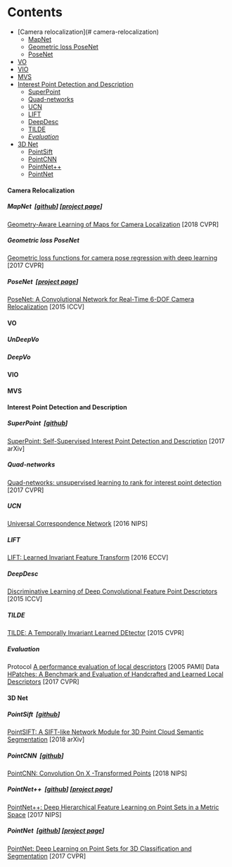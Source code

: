 # Contents  
- [Camera relocalization](# camera-relocalization)
	- [MapNet](#mapnet-githubproject-page)
	- [Geometric loss PoseNet](#geometric-loss-posenet)
	- [PoseNet](#posenet-project-page)
- [VO](#vo)
- [VIO](#vio)
- [MVS](#mvs)
- [Interest Point Detection and Description](#interest-point-detection-and-description)  
	- [SuperPoint](#superpoint-github)
	- [Quad-networks](#quad-networks)
	- [UCN](#ucn)
	- [LIFT](#lift)
	- [DeepDesc](#deepdesc)
	- [TILDE](#tilde)
	- [*Evaluation*](#evaluation)
- [3D Net](#3d-net)   
  - [PointSift](#pointsift-github) 
  - [PointCNN](#pointcnn-github) 
  - [PointNet++](#pointnet-githubproject-page)  
  - [PointNet](#pointnet-githubproject-page-1) 

#### Camera Relocalization

##### MapNet &nbsp;[[github](https://github.com/NVlabs/geomapnet)]&nbsp;[[project page](https://research.nvidia.com/publication/2018-06_Geometry-Aware-Learning-of)]
[ Geometry-Aware Learning of Maps for Camera Localization](https://arxiv.org/abs/1712.03342) [2018 CVPR]

##### Geometric loss PoseNet 
[Geometric loss functions for camera pose regression with deep learning](https://arxiv.org/abs/1704.00390) [2017 CVPR]

##### PoseNet &nbsp;[[project page](http://mi.eng.cam.ac.uk/projects/relocalisation/)]
[PoseNet: A Convolutional Network for Real-Time 6-DOF Camera Relocalization](https://arxiv.org/abs/1505.07427) [2015 ICCV]

#### VO

##### UnDeepVo

##### DeepVo

#### VIO

#### MVS

#### Interest Point Detection and Description

##### SuperPoint &nbsp;[[github](https://github.com/MagicLeapResearch/SuperPointPretrainedNetwork)]
[SuperPoint: Self-Supervised Interest Point Detection and Description](https://arxiv.org/abs/1712.07629) [2017 arXiv]

##### Quad-networks
[Quad-networks: unsupervised learning to rank for interest point detection](https://arxiv.org/abs/1611.07571) [2017 CVPR]

##### UCN
[Universal Correspondence Network](https://arxiv.org/abs/1606.03558) [2016 NIPS]

##### LIFT
[LIFT: Learned Invariant Feature Transform](https://arxiv.org/abs/1603.09114) [2016 ECCV]

##### DeepDesc
[ Discriminative Learning of Deep Convolutional Feature Point Descriptors](https://icwww.epfl.ch/~trulls/pdf/iccv-2015-deepdesc.pdf) [2015 ICCV]

#####  TILDE
[ TILDE: A Temporally Invariant Learned DEtector](https://arxiv.org/abs/1411.4568) [2015 CVPR]

##### *Evaluation* 
Protocol
[A performance evaluation of local descriptors](https://www.robots.ox.ac.uk/~vgg/research/affine/det_eval_files/mikolajczyk_pami2004.pdf) [2005 PAMI]
Data
[HPatches: A Benchmark and Evaluation of Handcrafted and Learned Local Descriptors](https://arxiv.org/abs/1704.05939) [2017 CVPR]

#### 3D Net
##### PointSift &nbsp;[[github](https://github.com/MVIG-SJTU/pointSIFT)]
[PointSIFT: A SIFT-like Network Module for 3D Point Cloud Semantic Segmentation](https://arxiv.org/abs/1807.00652) [2018 arXiv]

##### PointCNN &nbsp;[[github](https://github.com/yangyanli/PointCNN)]
[PointCNN: Convolution On X -Transformed Points](https://arxiv.org/abs/1801.07791) [2018 NIPS]

##### PointNet++ &nbsp;[[github](https://github.com/charlesq34/pointnet2)]&nbsp;[[project page](http://stanford.edu/~rqi/pointnet2/)]
[PointNet++: Deep Hierarchical Feature Learning on Point Sets in a Metric Space](https://arxiv.org/abs/1706.02413) [2017 NIPS]

##### PointNet &nbsp;[[github](https://github.com/charlesq34/pointnet)]&nbsp;[[project page](http://stanford.edu/~rqi/pointnet/)]
[PointNet: Deep Learning on Point Sets for 3D Classification and Segmentation](https://arxiv.org/abs/1612.00593) [2017 CVPR]


